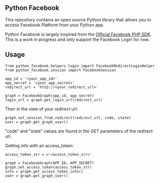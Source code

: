 Python Facebook
---------------

This repository contains an open source Python library that allows you to access Facebook
Platform from your Python app.

Python Facebook is largely inspired from the [Official Facebook PHP SDK](https://github.com/facebook/facebook-php-sdk-v4).
This is a work in progress and only support the Facebook Login for now.


Usage
-----

```
from python_facebook.helpers.login import FacebookRedirectLoginHelper
from python_facebook.session import FacebookSession

app_id = '<your_app_id>'
app_secret = '<your_app_secret>'
redirect_url = 'http://<your_redirect_url>'

graph = FacebookGraph(app_id, app_secret)
login_url = graph.get_login_url(redirect_url)
```

Then in the view of your redirect url:

```
graph.set_session_from_redirect(redirect_url, code, state)
user = graph.get_graph_user()
```
"code" and "state" values are found in the GET parameters of the redirect url.


Getting info with an access_token:

```
access_token_str = u'<access_token_str>'

graph = FacebookGraph(APP_ID, APP_SECRET)
graph.set_access_token(access_token_str)
info = graph.get_access_token_info()
user = graph.get_graph_user()
```
